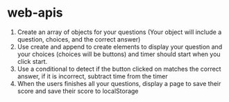 # web-apis

<!-- Use Array of Objects, Create and Append, Event Delegation (Event.Target), Loops, Conditionals (IF ELSE), Timer, localStorage -->
1. Create an array of objects for your questions (Your object will include a question, choices, and the correct answer) 
2. Use create and append to create elements to display your question and your choices (choices will be buttons) and timer should start when you click start.
3. Use a conditional to detect if the button clicked on matches the correct answer, if it is incorrect, subtract time from the timer
4. When the users finishes all your questions, display a page to save their score and save their score to localStorage

<!-- When the page is first loaded, there should start button to start the quiz, when this button is clicked then the timer should start and the question and choices should be displayed -->
